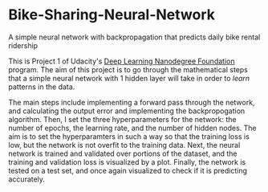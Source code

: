 # Bike-Sharing-Neural-Network
A simple neural network with backpropagation that predicts daily bike rental ridership

This is Project 1 of Udacity's [Deep Learning Nanodegree Foundation](https://www.udacity.com/course/deep-learning-nanodegree-foundation--nd101) program. The aim of this project is to go through the mathematical steps that a simple neural network with 1 hidden layer will take in order to *learn* patterns in the data. 

The main steps include implementing a forward pass through the network, and calculating the output error and implementing the backpropogation algorithm. Then, I set the three hyperparameters for the network: the number of epochs, the learning rate, and the number of hidden nodes. The aim is to set the hyperparamters in such a way so that the training loss is low, but the network is not overfit to the training data. Next, the neural network is trained and validated over portions of the dataset, and the training and validation loss is visualized by a plot. Finally, the network is tested on a test set, and once again visualized to check if it is predicting accurately.

